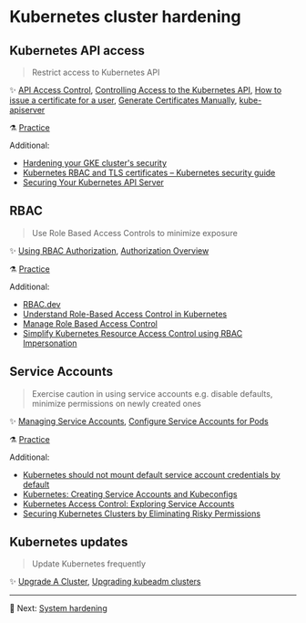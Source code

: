 # Kubernetes cluster hardening

## Kubernetes API access

> Restrict access to Kubernetes API

✨ [API Access Control](https://kubernetes.io/docs/reference/access-authn-authz/),
[Controlling Access to the Kubernetes API](https://kubernetes.io/docs/concepts/security/controlling-access/),
[How to issue a certificate for a user](https://kubernetes.io/docs/reference/access-authn-authz/certificate-signing-requests/#normal-user),
[Generate Certificates Manually](https://kubernetes.io/docs/tasks/administer-cluster/certificates/),
[kube-apiserver](https://kubernetes.io/docs/reference/command-line-tools-reference/kube-apiserver/)

⚗️ [Practice](practice/2.1-kubernetes-api-access.md)

Additional:

* [Hardening your GKE cluster's security](https://cloud.google.com/anthos/clusters/docs/on-prem/latest/how-to/hardening-your-cluster)
* [Kubernetes RBAC and TLS certificates – Kubernetes security guide](https://sysdig.com/blog/kubernetes-security-rbac-tls/)
* [Securing Your Kubernetes API Server](https://tufin.medium.com/protecting-your-kubernetes-api-server-5eefeea4cf8a)

## RBAC

> Use Role Based Access Controls to minimize exposure

✨ [Using RBAC Authorization](https://kubernetes.io/docs/reference/access-authn-authz/rbac/),
[Authorization Overview](https://kubernetes.io/docs/reference/access-authn-authz/authorization/)

⚗️ [Practice](practice/2.2-rbac.md)

Additional:

* [RBAC.dev](https://rbac.dev/)
* [Understand Role-Based Access Control in Kubernetes](https://www.youtube.com/watch?v=G3R24JSlGjY)
* [Manage Role Based Access Control](https://github.com/David-VTUK/CKA-StudyGuide/blob/master/RevisionTopics/01-Cluster%20Architcture%2C%20Installation%20and%20Configuration.md)
* [Simplify Kubernetes Resource Access Control using RBAC Impersonation](https://docs.bitnami.com/tutorials/simplify-kubernetes-resource-access-rbac-impersonation/)

## Service Accounts

> Exercise caution in using service accounts e.g. disable defaults, minimize permissions on newly created ones

✨ [Managing Service Accounts](https://kubernetes.io/docs/reference/access-authn-authz/service-accounts-admin/),
[Configure Service Accounts for Pods](https://kubernetes.io/docs/tasks/configure-pod-container/configure-service-account/)

⚗️ [Practice](practice/2.3-service-accounts.md)

Additional:

* [Kubernetes should not mount default service account credentials by default](https://github.com/kubernetes/kubernetes/issues/57601)
* [Kubernetes: Creating Service Accounts and Kubeconfigs](https://docs.armory.io/docs/armory-admin/manual-service-account/)
* [Kubernetes Access Control: Exploring Service Accounts](https://thenewstack.io/kubernetes-access-control-exploring-service-accounts/)
* [Securing Kubernetes Clusters by Eliminating Risky Permissions](https://www.cyberark.com/resources/threat-research-blog/securing-kubernetes-clusters-by-eliminating-risky-permissions)

## Kubernetes updates

> Update Kubernetes frequently

✨ [Upgrade A Cluster](https://kubernetes.io/docs/tasks/administer-cluster/cluster-upgrade/),
[Upgrading kubeadm clusters](https://kubernetes.io/docs/tasks/administer-cluster/kubeadm/kubeadm-upgrade/)

---

🧵 Next: [System hardening](3-system-hardening.md)
